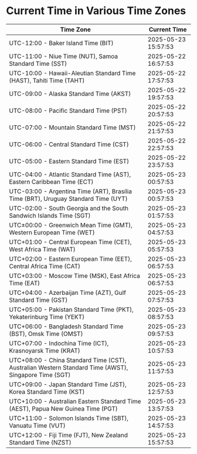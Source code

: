 # Current Time in Various Time Zones

| Time Zone | Current Time |
|-----------|--------------|
| UTC-12:00 - Baker Island Time (BIT) | 2025-05-23 15:57:53 |
| UTC-11:00 - Niue Time (NUT), Samoa Standard Time (SST) | 2025-05-22 16:57:53 |
| UTC-10:00 - Hawaii-Aleutian Standard Time (HAST), Tahiti Time (TAHT) | 2025-05-22 17:57:53 |
| UTC-09:00 - Alaska Standard Time (AKST) | 2025-05-22 19:57:53 |
| UTC-08:00 - Pacific Standard Time (PST) | 2025-05-22 20:57:53 |
| UTC-07:00 - Mountain Standard Time (MST) | 2025-05-22 21:57:53 |
| UTC-06:00 - Central Standard Time (CST) | 2025-05-22 22:57:53 |
| UTC-05:00 - Eastern Standard Time (EST) | 2025-05-22 23:57:53 |
| UTC-04:00 - Atlantic Standard Time (AST), Eastern Caribbean Time (ECT) | 2025-05-23 00:57:53 |
| UTC-03:00 - Argentina Time (ART), Brasília Time (BRT), Uruguay Standard Time (UYT) | 2025-05-23 00:57:53 |
| UTC-02:00 - South Georgia and the South Sandwich Islands Time (SGT) | 2025-05-23 01:57:53 |
| UTC±00:00 - Greenwich Mean Time (GMT), Western European Time (WET) | 2025-05-23 04:57:53 |
| UTC+01:00 - Central European Time (CET), West Africa Time (WAT) | 2025-05-23 05:57:53 |
| UTC+02:00 - Eastern European Time (EET), Central Africa Time (CAT) | 2025-05-23 06:57:53 |
| UTC+03:00 - Moscow Time (MSK), East Africa Time (EAT) | 2025-05-23 06:57:53 |
| UTC+04:00 - Azerbaijan Time (AZT), Gulf Standard Time (GST) | 2025-05-23 07:57:53 |
| UTC+05:00 - Pakistan Standard Time (PKT), Yekaterinburg Time (YEKT) | 2025-05-23 08:57:53 |
| UTC+06:00 - Bangladesh Standard Time (BST), Omsk Time (OMST) | 2025-05-23 09:57:53 |
| UTC+07:00 - Indochina Time (ICT), Krasnoyarsk Time (KRAT) | 2025-05-23 10:57:53 |
| UTC+08:00 - China Standard Time (CST), Australian Western Standard Time (AWST), Singapore Time (SGT) | 2025-05-23 11:57:53 |
| UTC+09:00 - Japan Standard Time (JST), Korea Standard Time (KST) | 2025-05-23 12:57:53 |
| UTC+10:00 - Australian Eastern Standard Time (AEST), Papua New Guinea Time (PGT) | 2025-05-23 13:57:53 |
| UTC+11:00 - Solomon Islands Time (SBT), Vanuatu Time (VUT) | 2025-05-23 14:57:53 |
| UTC+12:00 - Fiji Time (FJT), New Zealand Standard Time (NZST) | 2025-05-23 15:57:53 |
